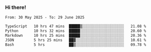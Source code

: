### Hi there!

<!--START_SECTION:waka-->

```txt
From: 30 May 2025 - To: 29 June 2025

TypeScript   10 hrs 47 mins  █████▒░░░░░░░░░░░░░░░░░░░   21.08 %
Python       10 hrs 32 mins  █████░░░░░░░░░░░░░░░░░░░░   20.60 %
Markdown     10 hrs 25 mins  █████░░░░░░░░░░░░░░░░░░░░   20.36 %
JSON         5 hrs 25 mins   ██▓░░░░░░░░░░░░░░░░░░░░░░   10.61 %
Bash         5 hrs           ██▒░░░░░░░░░░░░░░░░░░░░░░   09.78 %
```

<!--END_SECTION:waka-->
